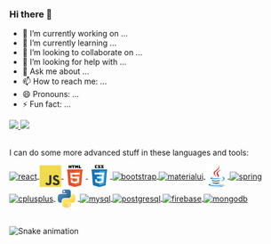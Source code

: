 ### Hi there 👋

- 🔭 I’m currently working on ...
- 🌱 I’m currently learning ...
- 👯 I’m looking to collaborate on ...
- 🤔 I’m looking for help with ...
- 💬 Ask me about ...
- 📫 How to reach me: ...
- 😄 Pronouns: ...
- ⚡ Fun fact: ...

<div>
  <a href="https://github.com/PauloVictor310">
    <img height="180em" src="https://github-readme-stats.vercel.app/api?username=PauloVictor310&show_icons=true&theme=dracula&include_all_commits=true&count_private=true"/>
    <img height="180em" src="https://github-readme-stats.vercel.app/api/top-langs/?username=PauloVictor310&layout=compact&langs_count=16&theme=dracula"/>
  </a>
</div>

<div>
  <br>
  
  I can do some more advanced stuff in these languages and tools:  

</div>

<div style="display: inline_block">
    <a href="https://reactjs.org/" target="_blank">
      <img align="center" src="https://cdn.jsdelivr.net/gh/devicons/devicon/icons/react/react-original.svg" alt="react" width="40" height="40"/>
    </a>
    <a href="https://developer.mozilla.org/en-US/docs/Web/JavaScript" target="_blank">
      <img align="center" src="https://raw.githubusercontent.com/devicons/devicon/master/icons/javascript/javascript-original.svg" alt="javascript" width="40" height="40"/>
    </a>
    <a href="https://www.w3.org/html/" target="_blank">
      <img align="center" src="https://raw.githubusercontent.com/devicons/devicon/master/icons/html5/html5-original-wordmark.svg" alt="html5" width="40" height="40"/>
    </a> 
    <a href="https://www.w3schools.com/css/" target="_blank">
      <img align="center" src="https://raw.githubusercontent.com/devicons/devicon/master/icons/css3/css3-original-wordmark.svg" alt="css3" width="40" height="40"/>
    </a>
    <a href="https://getbootstrap.com/" target="_blank">
      <img align="center" src="https://cdn.jsdelivr.net/gh/devicons/devicon/icons/bootstrap/bootstrap-original.svg" alt="bootstrap" width="40" height="40"/>
    </a>
    <a href="https://mui.com/pt/" target="_blank">
      <img align="center" src="https://cdn.jsdelivr.net/gh/devicons/devicon/icons/materialui/materialui-original.svg" alt="materialui" width="40" height="40"/>
    </a>
    <a href="https://www.java.com" target="_blank">
      <img align="center" src="https://raw.githubusercontent.com/devicons/devicon/master/icons/java/java-original.svg" alt="java" width="40" height="40"/>
    </a>
    <a href="https://spring.io/" target="_blank">
      <img align="center" src="https://cdn.jsdelivr.net/gh/devicons/devicon/icons/spring/spring-original.svg" alt="spring" width="40" height="40"/>
    </a>
    <a href="https://www.w3schools.com/cpp/" target="_blank">
      <img align="center" src="https://cdn.jsdelivr.net/gh/devicons/devicon/icons/cplusplus/cplusplus-original.svg" alt="cplusplus" width="40" height="40"/>
    </a>
    <a href="https://www.python.org" target="_blank">
      <img align="center" src="https://raw.githubusercontent.com/devicons/devicon/master/icons/python/python-original.svg" alt="python" width="40" height="40"/>
    </a>
    <a href="https://www.mysql.com/" target="_blank">
      <img align="center" src="https://cdn.jsdelivr.net/gh/devicons/devicon/icons/mysql/mysql-original.svg" alt="mysql" width="40" height="40"/>
    </a>
    <a href="https://www.postgresql.org/" target="_blank">
      <img align="center" src="https://cdn.jsdelivr.net/gh/devicons/devicon/icons/postgresql/postgresql-original.svg" alt="postgresql" width="40" height="40"/>
    </a>
    <a href="https://firebase.google.com/" target="_blank">
      <img align="center" src="https://www.vectorlogo.zone/logos/firebase/firebase-icon.svg" alt="firebase" width="40" height="40"/>
    </a>
    <a href="https://www.mongodb.com/" target="_blank">
      <img align="center" src="https://cdn.jsdelivr.net/gh/devicons/devicon/icons/mongodb/mongodb-original.svg" alt="mongodb" width="40" height="40"/>
    </a>
</div>

##

![Snake animation](https://github.com/PauloVictor310/blob/output/github-contribution-grid-snake.svg)
